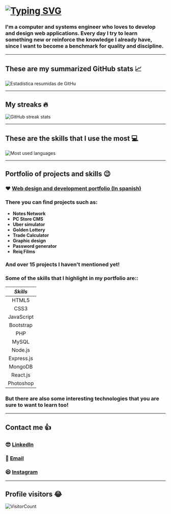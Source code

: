 # [![Typing SVG](https://readme-typing-svg.herokuapp.com?color=369CF7&size=28&lines=Hi%2C+I'm+Hernan)](https://git.io/typing-svg)

### I'm a computer and systems engineer who loves to develop and design web applications. Every day I try to learn something new or reinforce the knowledge I already have, since I want to become a benchmark for quality and discipline.
___

## These are my summarized GitHub stats :chart_with_upwards_trend:
![Estadística resumidas de GitHu](https://github-readme-stats.vercel.app/api?username=hernanreiq&show_icons=true&theme=tokyonight&line_height=27&count_private=true)

___

## My streaks :fire:
![GitHub streak stats](https://github-readme-streak-stats.herokuapp.com/?user=hernanreiq&theme=tokyonight&count_private=true)  

___

## These are the skills that I use the most :computer:
![Most used languages](https://github-readme-stats.vercel.app/api/top-langs/?username=hernanreiq&layout=compact&show_icons=true&langs_count=10,html&theme=tokyonight&count_private=true)

___

## Portfolio of projects and skills :wink:

### :heart: [Web design and development portfolio (In spanish)](https://bit.ly/hernanreiq)

### There you can find projects such as:
* **Notes Network**
* **PC Store CMS**
* **Uber simulator**
* **Golden Lottery**
* **Trade Calculator**
* **Graphic design**
* **Password generator**
* **Reiq Films**
### **And over 15 projects I haven't mentioned yet!**
### Some of the skills that I highlight in my portfolio are::

|*Skills*|
|:---:|
|HTML5|
|CSS3|
|JavaScript|
|Bootstrap|
|PHP|
|MySQL|
|Node.js|
|Express.js|
|MongoDB|
|React.js|
|Photoshop|
### But there are also some interesting technologies that you are sure to want to learn too!
___

## Contact me :+1:
### :sunglasses: [LinkedIn](https://www.linkedin.com/in/hernan-demorizi-ure%C3%B1a-4430031b1/) 
### :email: [Email](mailto:hernandemure1202@gmail.com) 
### :laughing: [Instagram](https://www.instagram.com/hernan.reiq/) 
___

## Profile visitors :joy:
![VisitorCount](https://profile-counter.glitch.me/hernanreiq/count.svg)
